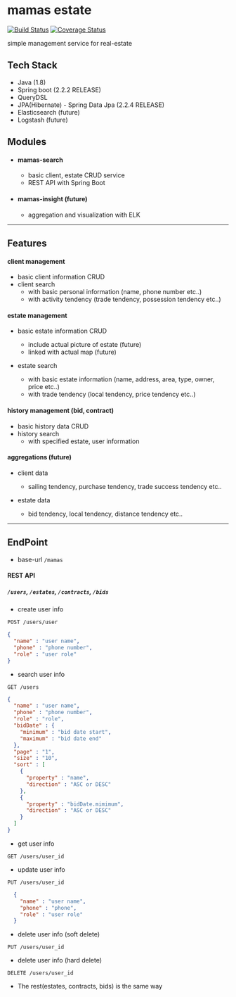 # mamas estate  
[![Build Status](https://travis-ci.org/suy427/mamas-estate.svg?branch=master)](https://travis-ci.org/suy427/mamas-estate) [![Coverage Status](https://coveralls.io/repos/github/suy427/mamas-estate/badge.svg?branch=master&service=github)](https://coveralls.io/github/suy427/mamas-estate?branch=master)  
    
simple management service for real-estate

## Tech Stack
* Java (1.8)
* Spring boot (2.2.2 RELEASE)
* QueryDSL
* JPA(Hibernate) - Spring Data Jpa (2.2.4 RELEASE)  
* Elasticsearch (future)
* Logstash (future)


## Modules  
- #### mamas-search
  * basic client, estate CRUD service
  * REST API with Spring Boot
    
- #### mamas-insight (future)
  * aggregation and visualization with ELK
---------------------------
## Features
#### client management
* basic client information CRUD
* client search
  - with basic personal information (name, phone number etc..)
  - with activity tendency (trade tendency, possession tendency etc..)

#### estate management
* basic estate information CRUD
  - include actual picture of estate (future)
  - linked with actual map (future)
  
* estate search
  - with basic estate information (name, address, area, type, owner, price etc..)
  - with trade tendency (local tendency, price tendency etc..)

#### history management (bid, contract)
* basic history data CRUD
* history search
  - with specified estate, user information
    

#### aggregations (future)
* client data
  - sailing tendency, purchase tendency, trade success tendency etc..

* estate data
  - bid tendency, local tendency, distance tendency etc..
---------------------------
## EndPoint
* base-url ```/mamas```  
  
#### REST API  
  
##### ```/users```, ```/estates```, ```/contracts```, ```/bids```
* create user info   
```http
POST /users/user 
```
```json
{
  "name" : "user name",
  "phone" : "phone number",
  "role" : "user role"
}
```
* search user info   
```http
GET /users 
```
```json
{
  "name" : "user name",
  "phone" : "phone number",
  "role" : "role",
  "bidDate" : {
    "minimum" : "bid date start",
    "maximum" : "bid date end"
  },
  "page" : "1",
  "size" : "10",
  "sort" : [
    {
      "property" : "name", 
      "direction" : "ASC or DESC"
    },
    {
      "property" : "bidDate.mimimum",
      "direction" : "ASC or DESC"
    }
  ]
}
```
* get user info
```http
GET /users/user_id 
```
* update user info
```http
PUT /users/user_id
```
```json
  {
    "name" : "user name",
    "phone" : "phone",
    "role" : "user role"
  }
```
* delete user info (soft delete)
```http
PUT /users/user_id
```

* delete user info (hard delete)
```http
DELETE /users/user_id
```

* The rest(estates, contracts, bids) is the same way

